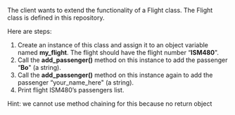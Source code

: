 The client wants to extend the functionality of a Flight class. The Flight class is defined in this repository.

Here are steps:
1. Create an instance of this class and assign it to an object variable named **my_flight**. The flight should have the flight number “**ISM480**".
2. Call the **add_passenger()** method on this instance to add the passenger “**Bo**" (a string).
3. Call the **add_passenger()** method on this instance again to add the passenger “your_name_here" (a string).
4. Print flight ISM480’s passengers list.

Hint: we cannot use method chaining for this because no return object
